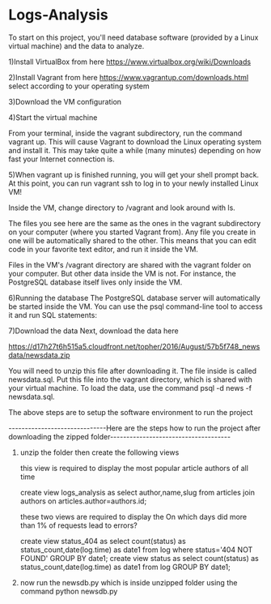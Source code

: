 # Logs-Analysis
To start on this project, you'll need database software (provided by a Linux virtual machine) and the data to analyze.

1)Install VirtualBox from here   https://www.virtualbox.org/wiki/Downloads

2)Install Vagrant from here https://www.vagrantup.com/downloads.html select according to your   operating system

3)Download the VM configuration

4)Start the virtual machine

  From your terminal, inside the vagrant subdirectory, run the command vagrant up. This will cause   Vagrant to download the Linux operating system and install it. This may take quite a   while (many   minutes) depending on how fast your Internet connection is.

5)When vagrant up is finished running, you will get your shell prompt back. At this point, you can   run vagrant ssh to log in to your newly installed Linux VM!

  Inside the VM, change directory to /vagrant and look around with ls.

  The files you see here are the same as the ones in the vagrant subdirectory on your computer (where you started Vagrant from). Any file you create in one will be automatically shared to   the other. This means that you can edit code in your favorite text editor, and run it inside the VM.

  Files in the VM's /vagrant directory are shared with the vagrant folder on your computer. But other data inside the VM is not. For instance, the PostgreSQL database itself lives only   inside the VM.

6)Running the database
  The PostgreSQL database server will automatically be started inside the VM. You can use the psql   command-line tool to access it and run SQL statements:

7)Download the data
  Next, download the data here 
  
  https://d17h27t6h515a5.cloudfront.net/topher/2016/August/57b5f748_newsdata/newsdata.zip

  You will need to unzip this file after downloading it. The file   inside is called newsdata.sql.   Put this file into the vagrant directory, which is shared with your   virtual machine.
  To load the data, use the command psql -d news -f newsdata.sql.


The above steps are to setup the software environment to run the project

------------------------------Here are the steps how to run the project after downloading the zipped folder-------------------------------------

1) unzip the folder then create the following views

   this view is required to display the most popular article authors of all time

   create view logs_analysis as select author,name,slug from articles join authors on articles.author=authors.id;


   
   
   these two views are required to display the On which days did more than 1% of requests lead to errors?

   create view  status_404 as select count(status) as status_count,date(log.time) as date1 from log where status='404 NOT FOUND' GROUP BY date1;
   create view  status as select count(status) as status_count,date(log.time) as date1 from log GROUP BY date1;

2) now run the newsdb.py  which is inside unzipped folder  using the command python newsdb.py

